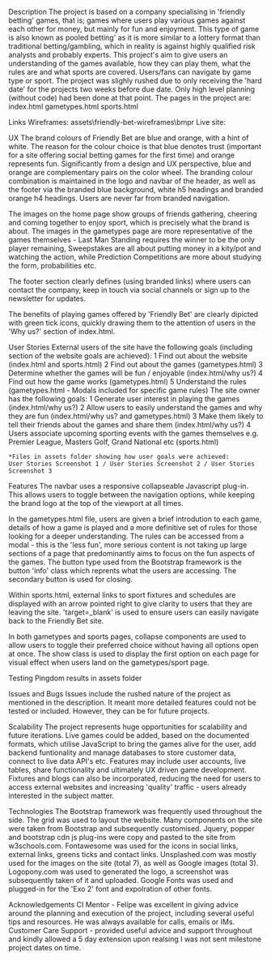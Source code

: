 Description
The project is based on a company specialising in 'friendly betting' games, that is; games where users play various
games against each other for money, but mainly for fun and enjoyment. This type of game is also known as pooled betting' 
as it is more similar to a lottery format than traditional betting/gambling, which in reality is against highly qualified 
risk analysts and probably experts.
This project's aim to give users an understanding of the games available, how they can play them, what the rules are
and what sports are covered. Users/fans can navigate by game type or sport. The project was slighly rushed due to only
receiving the 'hard date' for the projects two weeks before due date. Only high level planning (without code) had been done at
that point.
The pages in the project are:
index.html
gametypes.html
sports.html

Links
Wireframes: assets\friendly-bet-wireframes\bmpr
Live site:

UX
The brand colours of Friendly Bet are blue and orange, with a hint of white. The reason for the colour choice is 
that blue denotes trust (important for a site offering social betting games for the first time) and orange 
represents fun. Significantly from a design and UX perspective, blue and orange are complementary pairs on the 
color wheel. The branding colour combination is maintained in the logo and navbar of the header, as well as the 
footer via the branded blue background, white h5 headings and branded orange h4 headings. Users are never far
from branded navigation.

The images on the home page show groups of friends gathering, cheering and coming together to enjoy sport, which is precisely
what the brand is about. The images in the gametypes page are more representative of the games themselves - Last Man Standing
requires the winner to be the only player remaining, Sweepstakes are all about putting money in a kity/pot and watching the
action, while Prediction Competitions are more about studying the form, probabilities etc.

The footer section clearly defines (using branded links) where users can contact the company, keep in
touch via social channels or sign up to the newsletter for updates.

The benefits of playing games offered by 'Friendly Bet' are clearly dipicted with green tick icons, quickly drawing them
to the attention of users in the 'Why us?' section of index.html. 

User Stories
External users of the site have the following goals (including section of the website goals are achieved):
1	Find out about the website (index.html and sports.html)
2	Find out about the games (gametypes.html)
3	Determine whether the games will be fun / enjoyable (index.html/why us?)
4	Find out how the game works (gametypes.html)
5	Understand the rules (gametypes.html - Modals included for specific game rules)
The site owner has the following goals:
1	Generate user interest in playing the games (index.html/why us?)
2	Allow users to easily understand the games and why they are fun (index.html/why us? and gametypes.html)
3	Make them likely to tell their friends about the games and share them (index.html/why us?)
4	Users associate upcoming sporting events with the games themselves e.g. Premier League, Masters Golf, 
    Grand National etc (sports.html)

    *Files in assets folder showing how user goals were achieved: 
    User Stories Screenshot 1 / User Stories Screenshot 2 / User Stories Screenshot 3


Features
The navbar uses a responsive collapseable Javascript plug-in. This allows users to toggle between the navigation
options, while keeping the brand logo at the top of the viewport at all times.

In the gametypes.html file, users are given a brief introdution to each game, details of how a game is played
and a more definitive set of rules for those looking for a deeper understanding. The rules can be accessed from 
a modal - this is the 'less fun', more serious content is not taking up large sections of a page that predominantly
aims to focus on the fun aspects of the games. The button type used from the Bootstrap framework is the button
'info' class which reprents what the users are accessing. The secondary button is used for closing.

Within sports.html, external links to sport fixtures and schedules are displayed with an arrow pointed right
to give clarity to users that they are leaving the site. 'target=_blank' is used to ensure users can easily 
navigate back to the Friendly Bet site.

In both gametypes and sports pages, collapse components are used to allow users to toggle their preferred choice without
having all options open at once. The show class is used to display the first option on each page for visual effect when 
users land on the gametypes/sport page.

Testing
Pingdom results in assets folder

Issues and Bugs
Issues include the rushed nature of the project as mentioned in the description. It meant more detailed features
could not be tested or included. However, they can be for future projects.

Scalability
The project represents huge opportunities for scalability and future iterations. Live games could be added, 
based on the documented formats, which utilise JavaScript to bring the games alive for the user, add backend 
funtionality and manage databases to store customer data, connect to live data API's etc. Features may include
user accounts, live tables, share functionality and ultimately UX driven game development. Fixtures and blogs can
also be incorporated, reducing the need for users to access external websites and increasing 'quality' traffic - 
users already interested in the subject matter.


Technologies
The Bootstrap framework was frequently used throughout the side. The grid was used to layout the website. Many components
on the site were taken from Bootstrap and subsequently customised.
Jquery, popper and bootstrap cdn js plug-ins were copy and pasted to the site from w3schools.com.
Fontawesome was used for the icons in social links, external links, greens ticks and contact links.
Unsplashed.com was mostly used for the images on the site (total 7), as well as Google images (total 3).
Logopony.com was used to generated the logo, a screenshot was subsequently taken of it and uploaded.
Google Fonts was used and plugged-in for the 'Exo 2' font and expolration of other fonts.


Acknowledgements
CI Mentor - Felipe was excellent in giving advice around the planning and execution of the project, including several
useful tips and resources. He was always available for calls, emails or IMs.
Customer Care Support - provided useful advice and support throughout and kindly allowed a 5 day extension upon 
realsing I was not sent milestone project dates on time.